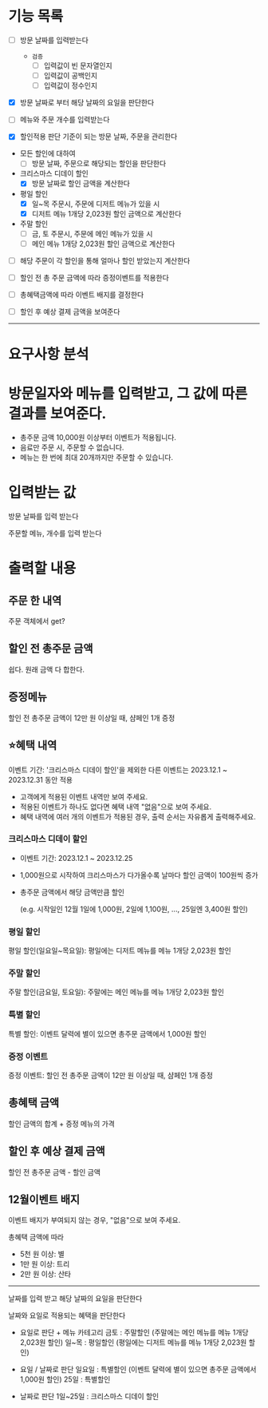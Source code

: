# 기능 목록

- [ ] 방문 날짜를 입력받는다
  - `검증`
    - [ ] 입력값이 빈 문자열인지
    - [ ] 입력값이 공백인지
    - [ ] 입력값이 정수인지
- [x] 방문 날짜로 부터 해당 날짜의 요일을 판단한다

- [ ] 메뉴와 주문 개수를 입력받는다

- [x] 할인적용 판단 기준이 되는 방문 날짜, 주문을 관리한다


- 모든 할인에 대하여
  - [ ] 방문 날짜, 주문으로 해당되는 할인을 판단한다
  
- 크리스마스 디데이 할인
  - [x] 방문 날짜로 할인 금액을 계산한다
  
- 평일 할인
  - [x] 일~목 주문시, 주문에 디저트 메뉴가 있을 시
  - [x] 디저트 메뉴 1개당 2,023원 할인 금액으로 계산한다
  
- 주말 할인
  - [ ] 금, 토 주문시, 주문에 메인 메뉴가 있을 시
  - [ ] 메인 메뉴 1개당 2,023원 할인 금액으로 계산한다

- [ ] 해당 주문이 각 할인을 통해 얼마나 할인 받았는지 계산한다

- [ ] 할인 전 총 주문 금액에 따라 증정이벤트를 적용한다

- [ ] 총혜택금액에 따라 이벤트 배지를 결정한다


- [ ] 할인 후 예상 결제 금액을 보여준다

---
# 요구사항 분석

# 방문일자와 메뉴를 입력받고, 그 값에 따른 결과를 보여준다.

- 총주문 금액 10,000원 이상부터 이벤트가 적용됩니다.
- 음료만 주문 시, 주문할 수 없습니다.
- 메뉴는 한 번에 최대 20개까지만 주문할 수 있습니다.

# 입력받는 값

방문 날짜를 입력 받는다

주문할 메뉴, 개수를 입력 받는다


# 출력할 내용

## 주문 한 내역
주문 객체에서 get?

## 할인 전 총주문 금액
쉽다. 원래 금액 다 합한다.

## 증정메뉴
할인 전 총주문 금액이 12만 원 이상일 때, 샴페인 1개 증정


## ⭐️혜택 내역
이벤트 기간: '크리스마스 디데이 할인'을 제외한 다른 이벤트는 2023.12.1 ~ 2023.12.31 동안 적용


- 고객에게 적용된 이벤트 내역만 보여 주세요.
- 적용된 이벤트가 하나도 없다면 혜택 내역 "없음"으로 보여 주세요.
- 혜택 내역에 여러 개의 이벤트가 적용된 경우, 출력 순서는 자유롭게 출력해주세요.
### 크리스마스 디데이 할인
- 이벤트 기간: 2023.12.1 ~ 2023.12.25
- 1,000원으로 시작하여 크리스마스가 다가올수록 날마다 할인 금액이 100원씩 증가
- 총주문 금액에서 해당 금액만큼 할인

  (e.g. 시작일인 12월 1일에 1,000원, 2일에 1,100원, ..., 25일엔 3,400원 할인)

### 평일 할인
평일 할인(일요일~목요일): 평일에는 디저트 메뉴를 메뉴 1개당 2,023원 할인

### 주말 할인
주말 할인(금요일, 토요일): 주말에는 메인 메뉴를 메뉴 1개당 2,023원 할인

### 특별 할인
특별 할인: 이벤트 달력에 별이 있으면 총주문 금액에서 1,000원 할인

### 증정 이벤트
증정 이벤트: 할인 전 총주문 금액이 12만 원 이상일 때, 샴페인 1개 증정



## 총혜택 금액
할인 금액의 합계 + 증정 메뉴의 가격

## 할인 후 예상 결제 금액
할인 전 총주문 금액 - 할인 금액

## 12월이벤트 배지
이벤트 배지가 부여되지 않는 경우, "없음"으로 보여 주세요.

총혜택 금액에 따라
- 5천 원 이상: 별
- 1만 원 이상: 트리
- 2만 원 이상: 산타

---
날짜를 입력 받고
해당 날짜의 요일을 판단한다

날짜와 요일로 적용되는 혜택을 판단한다

* 요일로 판단 + 메뉴 카테고리
금토 : 주말할인 (주말에는 메인 메뉴를 메뉴 1개당 2,023원 할인)
일~목 : 평일할인 (평일에는 디저트 메뉴를 메뉴 1개당 2,023원 할인)


* 요일 / 날짜로 판단
일요일 : 특별할인 (이벤트 달력에 별이 있으면 총주문 금액에서 1,000원 할인)
25일 : 특별할인

* 날짜로 판단
1일~25일 : 크리스마스 디데이 할인
